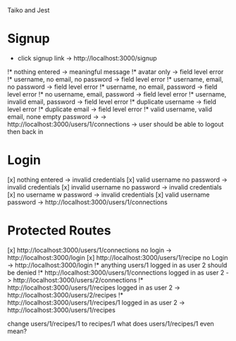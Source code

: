 Taiko and Jest


# Signup
  * click signup link
    -> http://localhost:3000/signup

  !* nothing entered ->
    meaningful message
  !* avatar only ->
    field level error
  !* username, no email, no password ->
    field level error
  !* username, email, no password ->
    field level error
  !* username, no email, password ->
    field level error
  !* no username, email, password ->
    field level error
  !* username, invalid email, password ->
    field level error
  !* duplicate username ->
    field level error
  !* duplicate email ->
    field level error
  !* valid username, valid email, none empty password ->
    -> http://localhost:3000/users/1/connections
    -> user should be able to logout then back in

# Login
  [x] nothing entered
    -> invalid credentials
  [x] valid username no password
    -> invalid credentials
  [x] invalid username no password
    -> invalid credentials
  [x] no username w password
    -> invalid credentials
  [x] valid username password
    -> http://localhost:3000/users/1/connections

# Protected Routes
[x] http://localhost:3000/users/1/connections no login
  -> http://localhost:3000/login
[x] http://localhost:3000/users/1/recipe no Login
  -> http://localhost:3000/login
 !* anything users/1 logged in as user 2 should be denied
 !* http://localhost:3000/users/1/connections logged in as user 2
 -> http://localhost:3000/users/2/connections
 !* http://localhost:3000/users/1/recipes logged in as user 2
 -> http://localhost:3000/users/2/recipes
 !* http://localhost:3000/users/1/recipes/1 logged in as user 2
 -> http://localhost:3000/users/1/recipes

change users/1/recipes/1 to recipes/1
 what does users/1/recipes/1 even mean?

